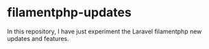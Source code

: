 # filamentphp-updates
In this repository, I have just experiment the Laravel filamentphp new updates and features.
